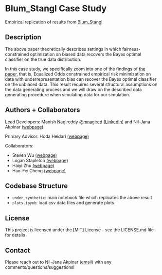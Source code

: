 # Blum_Stangl Case Study

Empirical replication of results from [Blum_Stangl](https://arxiv.org/abs/1912.01094)

## Description

The above paper theoretically describes settings in which fairness-constrained optimization on biased data recovers the Bayes optimal classifier on the true data distribution.

In this case study, we specifically zoom into one of the findings of [the paper](https://arxiv.org/abs/2204.10233), that is, Equalized Odds constrained empirical risk minimization on data with underrepresentation bias can recover the Bayes optimal classifier on the unbiased data. This result requires several structural assumptions on the data generating process and we will draw on the described data generating procedure when simulating data for our simulation. 

## Authors + Collaborators

Lead Developers: Manish Nagireddy [@mnagired](http://twitter.com/mnagired) [(LinkedIn)](https://www.linkedin.com/in/mnagireddy/) and Nil-Jana Akpinar [(webpage)](http://nakpinar.github.io)

Primary Advisor: Hoda Heidari [(webpage)](https://www.cs.cmu.edu/~hheidari/)

Collaborators:
   *  Steven Wu [(webpage)](http://zstevenwu.com)
   *  Logan Stapleton [(webpage)](http://loganstapleton.com)
   *  Haiyi Zhu [(webpage)](http://haiyizhu.com)
   *  Hao-Fei Cheng [(webpage)](https://www-users.cse.umn.edu/~cheng635/)

## Codebase Structure

* `under_synthetic`: main notebook file which replicates the above result
* `plots.ipynb`: load csv data files and generate plots

## License

This project is licensed under the [MIT] License - see the LICENSE.md file for details


## Contact

Please reach out to Nil-Jana Akpinar [(email)](mailto:nakpinar@andrew.cmu.edu) with any comments/questions/suggestions!
